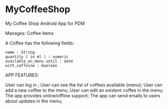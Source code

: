 # MyCoffeeShop
My Coffee Shop Android App for PDM 

Manages: Coffee Items

A Coffee has the following fields:

    name : String 
    quantity ( in ml ) : numeric
    available_on_menu until : date
    with_caffeine : boolean
    
APP FEATURES:

  User can log in ;
  User can see the list of coffees available (menu);
  User can add a new coffee to the menu;
  User can edit an existent coffee in the menu;
  The app provides online/offline support;
  The app can send emails to users about updates in the menu;
  
  
